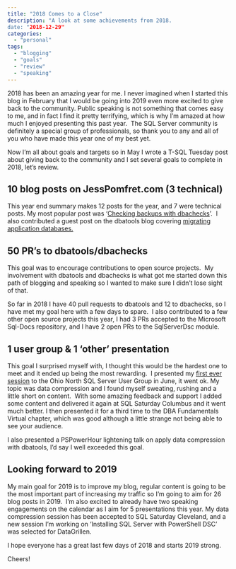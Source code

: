 ```yaml
---
title: "2018 Comes to a Close"
description: "A look at some achievements from 2018.
date: "2018-12-29"
categories:
  - "personal"
tags:
  - "blogging"
  - "goals"
  - "review"
  - "speaking"
---
```


2018 has been an amazing year for me. I never imagined when I started this blog in February that I would be going into 2019 even more excited to give back to the community. Public speaking is not something that comes easy to me, and in fact I find it pretty terrifying, which is why I’m amazed at how much I enjoyed presenting this past year.  The SQL Server community is definitely a special group of professionals, so thank you to any and all of you who have made this year one of my best yet.

Now I’m all about goals and targets so in May I wrote a T-SQL Tuesday post about giving back to the community and I set several goals to complete in 2018, let’s review.

## 10 blog posts on JessPomfret.com (3 technical)

This year end summary makes 12 posts for the year, and 7 were technical posts. My most popular post was ‘[Checking backups with dbachecks](https://jesspomfret.com/checking-backups-with-dbachecks/)’.  I also contributed a guest post on the dbatools blog covering [migrating application databases.](https://jesspomfret.com/checking-backups-with-dbachecks/)

## 50 PR’s to dbatools/dbachecks

This goal was to encourage contributions to open source projects.  My involvement with dbatools and dbachecks is what got me started down this path of blogging and speaking so I wanted to make sure I didn’t lose sight of that.

So far in 2018 I have 40 pull requests to dbatools and 12 to dbachecks, so I have met my goal here with a few days to spare.  I also contributed to a few other open source projects this year, I had 3 PRs accepted to the Microsoft Sql-Docs repository, and I have 2 open PRs to the SqlServerDsc module.

## 1 user group & 1 ‘other’ presentation

This goal I surprised myself with, I thought this would be the hardest one to meet and it ended up being the most rewarding.  I presented my [first ever session](https://jesspomfret.com/first-user-group-presentation-i-survived/) to the Ohio North SQL Server User Group in June, it went ok. My topic was data compression and I found myself sweating, rushing and a little short on content.  With some amazing feedback and support I added some content and delivered it again at SQL Saturday Columbus and it went much better. I then presented it for a third time to the DBA Fundamentals Virtual chapter, which was good although a little strange not being able to see your audience.

I also presented a PSPowerHour lightening talk on apply data compression with dbatools, I’d say I well exceeded this goal.

## Looking forward to 2019

My main goal for 2019 is to improve my blog, regular content is going to be the most important part of increasing my traffic so I’m going to aim for 26 blog posts in 2019.  I’m also excited to already have two speaking engagements on the calendar as I aim for 5 presentations this year. My data compression session has been accepted to SQL Saturday Cleveland, and a new session I’m working on ‘Installing SQL Server with PowerShell DSC’ was selected for DataGrillen.

I hope everyone has a great last few days of 2018 and starts 2019 strong.

Cheers!
